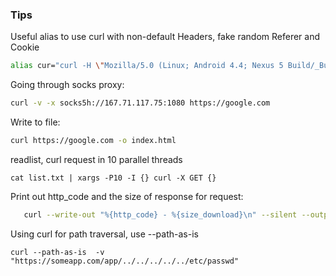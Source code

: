 ### Tips

Useful alias to use curl with non-default Headers, fake random Referer and Cookie 

```bash
alias cur="curl -H \"Mozilla/5.0 (Linux; Android 4.4; Nexus 5 Build/_BuildID_) AppleWebKit/537.36 (KHTML, like Gecko) Version/4.0 Chrome/30.1.0.0 Mobile Safari/537.36\" -H \"Referer: https://mail.google.com/mail/u/0/#/`date|md5sum|cut -d ' ' -f 1`\" -H \"Accept-Encoding: deflate\" -H \"Accept-Language: en-US,en;q=0.9\" -H \"Cookie: ga=`date +%F_%H-%M-%S |md5sum|cut -d ' ' -f 1`\""
```

Going through socks proxy:

```bash
curl -v -x socks5h://167.71.117.75:1080 https://google.com
```

Write to file:

```bash
curl https://google.com -o index.html
```

readlist, curl request in 10 parallel threads

```
cat list.txt | xargs -P10 -I {} curl -X GET {}
```

Print out http_code and the size of response for request:

```bash
   curl --write-out "%{http_code} - %{size_download}\n" --silent --output /dev/null google.com
```

Using curl for path traversal, use --path-as-is

```
curl --path-as-is  -v "https://someapp.com/app/../../../../../etc/passwd"
```

